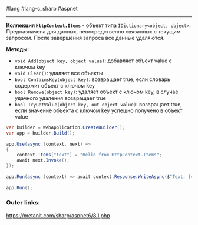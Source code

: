 #lang #lang-c_sharp #aspnet

---
**Коллекция `HttpContext.Items`** - объект типа `IDictionary<object, object>`. Предназначена для данных, непосредственно связанных с текущим запросом. После завершения запроса все данные удаляются.

**Методы:**
- `void Add(object key, object value)`: добавляет объект value с ключом key  
- `void Clear()`: удаляет все объекты
- `bool ContainsKey(object key)`: возвращает true, если словарь содержит объект с ключом key
- `bool Remove(object key)`: удаляет объект с ключом key, в случае удачного удаления возвращает true
- `bool TryGetValue(object key, out object value)`: возвращает true, если значение объекта с ключом key успешно получено в объект value

```csharp
var builder = WebApplication.CreateBuilder();
var app = builder.Build();
 
app.Use(async (context, next) =>
{
    context.Items["text"] = "Hello from HttpContext.Items";
    await next.Invoke();
});
 
app.Run(async (context) => await context.Response.WriteAsync($"Text: {context.Items["text"]}"));
 
app.Run();
```

### Outer links:
https://metanit.com/sharp/aspnet6/8.1.php